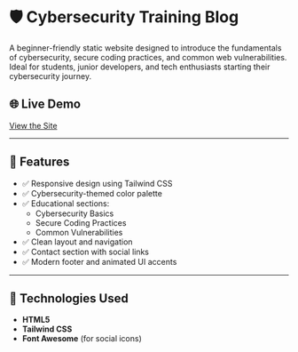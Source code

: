 # 🛡️ Cybersecurity Training Blog

A beginner-friendly static website designed to introduce the fundamentals of cybersecurity, secure coding practices, and common web vulnerabilities. Ideal for students, junior developers, and tech enthusiasts starting their cybersecurity journey.

## 🌐 Live Demo

[View the Site](https://dareengy.github.io/cybersecurity-blog/)

---

## 📌 Features

- ✅ Responsive design using Tailwind CSS
- ✅ Cybersecurity-themed color palette
- ✅ Educational sections:
  - Cybersecurity Basics
  - Secure Coding Practices
  - Common Vulnerabilities
- ✅ Clean layout and navigation
- ✅ Contact section with social links
- ✅ Modern footer and animated UI accents

---

## 🚀 Technologies Used

- **HTML5**
- **Tailwind CSS**
- **Font Awesome** (for social icons)
